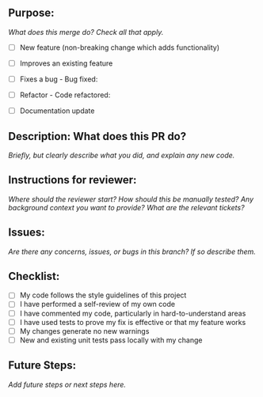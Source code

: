 ## Purpose:

*What does this merge do? Check all that apply.*
- [ ] New feature (non-breaking change which adds functionality)
- [ ] Improves an existing feature
- [ ] Fixes a bug
      - Bug fixed:
- [ ] Refactor
      - Code refactored:
- [ ] Documentation update


## Description: What does this PR do?
*Briefly, but clearly describe what you did, and explain any new code.*


## Instructions for reviewer:
*Where should the reviewer start?*
*How should this be manually tested?*
*Any background context you want to provide?*
*What are the relevant tickets?*


## Issues:
*Are there any concerns, issues, or bugs in this branch? If so describe them.*


## Checklist:
- [ ] My code follows the style guidelines of this project
- [ ] I have performed a self-review of my own code
- [ ] I have commented my code, particularly in hard-to-understand areas
- [ ] I have used tests to prove my fix is effective or that my feature works
- [ ] My changes generate no new warnings
- [ ] New and existing unit tests pass locally with my change

## Future Steps:

*Add future steps or next steps here.*
